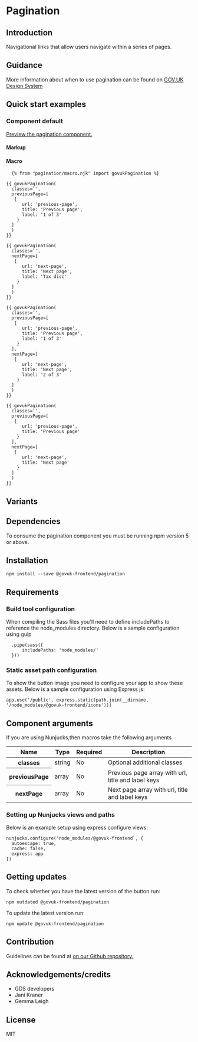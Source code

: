 # Pagination

## Introduction

Navigational links that allow users navigate within a series of pages.

## Guidance

More information about when to use pagination can be found on [GOV.UK Design System](http://www.linktodesignsystem.com/pagination "Link to read guidance on the use of pagination on Gov.uk Design system website")

## Quick start examples

### Component default

[Preview the pagination component.](http://govuk-frontend-review.herokuapp.com/components/pagination/preview)

#### Markup

#### Macro

      {% from "pagination/macro.njk" import govukPagination %}

    {{ govukPagination(
      classes='',
      previousPage=[
       {
          url: 'previous-page',
          title: 'Previous page',
          label: '1 of 3'
        }
      ]
      )
    }}

    {{ govukPagination(
      classes='',
      nextPage=[
       {
          url: 'next-page',
          title: 'Next page',
          label: 'Tax disc'
        }
      ]
      )
    }}

    {{ govukPagination(
      classes='',
      previousPage=[
       {
          url: 'previous-page',
          title: 'Previous page',
          label: '1 of 3'
        }
      ],
      nextPage=[
       {
          url: 'next-page',
          title: 'Next page',
          label: '2 of 3'
        }
      ]
      )
    }}

    {{ govukPagination(
      classes='',
      previousPage=[
       {
          url: 'previous-page',
          title: 'Previous page'
        }
      ],
      nextPage=[
       {
          url: 'next-page',
          title: 'Next page'
        }
      ]
      )
    }}

## Variants

## Dependencies

To consume the pagination component you must be running npm version 5 or above.

## Installation

    npm install --save @govuk-frontend/pagination

## Requirements

### Build tool configuration

When compiling the Sass files you'll need to define includePaths to reference the node_modules directory. Below is a sample configuration using gulp

      .pipe(sass({
          includePaths: 'node_modules/'
      }))

### Static asset path configuration

To show the button image you need to configure your app to show these assets. Below is a sample configuration using Express js:

    app.use('/public', express.static(path.join(__dirname, '/node_modules/@govuk-frontend/icons')))

## Component arguments

If you are using Nunjucks,then macros take the following arguments

<div>

<table class="govuk-c-table ">

<thead class="govuk-c-table__head">

<tr class="govuk-c-table__row">

<th class="govuk-c-table__header " scope="col">Name</th>

<th class="govuk-c-table__header " scope="col">Type</th>

<th class="govuk-c-table__header " scope="col">Required</th>

<th class="govuk-c-table__header " scope="col">Description</th>

</tr>

</thead>

<tbody class="govuk-c-table__body">

<tr class="govuk-c-table__row">

<th class="govuk-c-table__header" scope="row">classes</th>

<td class="govuk-c-table__cell ">string</td>

<td class="govuk-c-table__cell ">No</td>

<td class="govuk-c-table__cell ">Optional additional classes</td>

</tr>

<tr class="govuk-c-table__row">

<th class="govuk-c-table__header" scope="row">previousPage</th>

<td class="govuk-c-table__cell ">array</td>

<td class="govuk-c-table__cell ">No</td>

<td class="govuk-c-table__cell ">Previous page array with url, title and label keys</td>

</tr>

<tr class="govuk-c-table__row">

<th class="govuk-c-table__header" scope="row">nextPage</th>

<td class="govuk-c-table__cell ">array</td>

<td class="govuk-c-table__cell ">No</td>

<td class="govuk-c-table__cell ">Next page array with url, title and label keys</td>

</tr>

</tbody>

</table>

</div>

### Setting up Nunjucks views and paths

Below is an example setup using express configure views:

    nunjucks.configure('node_modules/@govuk-frontend`, {
      autoescape: true,
      cache: false,
      express: app
    })

## Getting updates

To check whether you have the latest version of the button run:

    npm outdated @govuk-frontend/pagination

To update the latest version run:

    npm update @govuk-frontend/pagination

## Contribution

Guidelines can be found at [on our Github repository.](https://github.com/alphagov/govuk-frontend/blob/master/CONTRIBUTING.md "link to contributing guidelines on our github repository")

## Acknowledgements/credits

*   GDS developers
*   Jani Kraner
*   Gemma Leigh

## License

MIT